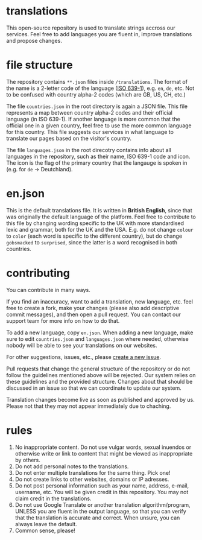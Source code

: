 # translations
This open-source repository is used to translate strings accross our services. Feel free to add languages you are fluent in, improve translations and propose changes.
# file structure
The repository contains `**.json` files inside `/translations`. The format of the name is a 2-letter code of the language ([ISO 639-1](https://en.wikipedia.org/wiki/List_of_ISO_639-1_codes)), e.g. `en`, `de`, etc. Not to be confused with country alpha-2 codes (which are GB, US, CH, etc.)

The file `countries.json` in the root directory is again a JSON file. This file represents a map between country alpha-2 codes and their official language (in ISO 639-1). If another language is more common that the official one in a given country, feel free to use the more common language for this country. This file suggests our services in what language to translate our pages based on the visitor's country.

The file `languages.json` in the root direcotry contains info about all languages in the repository, such as their name, ISO 639-1 code and icon. The icon is the flag of the primary country that the langauge is spoken in (e.g. for `de` -> Deutchland).

# en.json
This is the default translations file. It is written in **British English**, since that was originally the default language of the platform. Feel free to contribute to this file by changing wording specific to the UK with more standardised lexic and grammar, both for the UK and the USA. E.g. do not change `colour` to `color` (each word is specific to the different country), but do change `gobsmacked` to `surprised`, since the latter is a word recognised in both countries.

# contributing
You can contribute in many ways.

If you find an inaccuracy, want to add a translation, new language, etc. feel free to create a fork, make your changes (please also add descriptive commit messages), and then open a pull request. You can contact our support team for more info on how to do that.

To add a new language, copy `en.json`. When adding a new language, make sure to edit `countries.json` and `languages.json` where needed, otherwise nobody will be able to see your translations on our websites.

For other suggestions, issues, etc., please [create a new issue](https://github.com/CloudNode-pro/translations/issues/new).

Pull requests that change the general structure of the repository or do not follow the guidelines mentioned above will be rejected. Our system relies on these guidelines and the provided structure. Changes about that should be discussed in an issue so that we can coordinate to update our system.

Translation changes become live as soon as published and approved by us. Please not that they may not appear immediately due to chaching.

# rules
1. No inappropriate content. Do not use vulgar words, sexual inuendos or otherwise write or link to content that might be viewed as inappropriate by others.
2. Do not add personal notes to the translations.
3. Do not enter multiple translations for the same thing. Pick one!
4. Do not create links to other websites, domains or IP adresses.
5. Do not post personal information such as your name, address, e-mail, username, etc. You will be given credit in this repository. You may not claim credit in the translations.
6. Do not use Google Translate or another translation algorithm/program, UNLESS you are fluent in the output language, so that you can verify that the translation is accurate and correct. When unsure, you can always leave the default.
7. Common sense, please!
